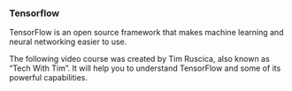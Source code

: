### Tensorflow

TensorFlow is an open source framework that makes machine learning and neural networking easier to use.

The following video course was created by Tim Ruscica, also known as “Tech With Tim”. It will help you to understand TensorFlow and some of its powerful capabilities.